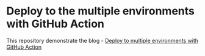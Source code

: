 # Deploy to the multiple environments with GitHub Action
This repository demonstrate the blog - [Deploy to multiple environments with GitHub Action](http://www.gitploy.io/blog/deploy-to-multi-envs)
